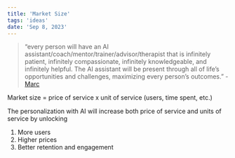 ```yaml
---
title: 'Market Size'
tags: 'ideas'
date: 'Sep 8, 2023'
---
```


> “every person will have an AI assistant/coach/mentor/trainer/advisor/therapist that is infinitely patient, infinitely compassionate, infinitely knowledgeable, and infinitely helpful. The AI assistant will be present through all of life’s opportunities and challenges, maximizing every person’s outcomes.” - [Marc](https://a16z.com/ai-will-save-the-world/)

Market size = price of service x unit of service (users, time spent, etc.)

The personalization with AI will increase both price of service and units of service by unlocking

1. More users
2. Higher prices
3. Better retention and engagement
